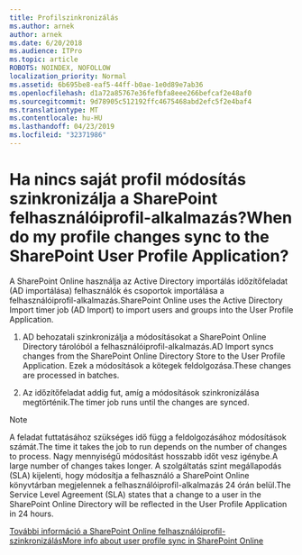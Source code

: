 ```yaml
---
title: Profilszinkronizálás
ms.author: arnek
author: arnek
ms.date: 6/20/2018
ms.audience: ITPro
ms.topic: article
ROBOTS: NOINDEX, NOFOLLOW
localization_priority: Normal
ms.assetid: 6b695be8-eaf5-44ff-b0ae-1e0d89e7ab36
ms.openlocfilehash: d1a72a85767e36fefbfa8eee266befcaf2e48af0
ms.sourcegitcommit: 9d78905c512192ffc4675468abd2efc5f2e4baf4
ms.translationtype: MT
ms.contentlocale: hu-HU
ms.lasthandoff: 04/23/2019
ms.locfileid: "32371986"
---
```

# <a name="when-do-my-profile-changes-sync-to-the-sharepoint-user-profile-application"></a><span data-ttu-id="df81c-102">Ha nincs saját profil módosítás szinkronizálja a SharePoint felhasználóiprofil-alkalmazás?</span><span class="sxs-lookup"><span data-stu-id="df81c-102">When do my profile changes sync to the SharePoint User Profile Application?</span></span>

<span data-ttu-id="df81c-103">A SharePoint Online használja az Active Directory importálás időzítőfeladat (AD importálása) felhasználók és csoportok importálása a felhasználóiprofil-alkalmazás.</span><span class="sxs-lookup"><span data-stu-id="df81c-103">SharePoint Online uses the Active Directory Import timer job (AD Import) to import users and groups into the User Profile Application.</span></span> 
  
1. <span data-ttu-id="df81c-104">AD behozatali szinkronizálja a módosításokat a SharePoint Online Directory tárolóból a felhasználóiprofil-alkalmazás.</span><span class="sxs-lookup"><span data-stu-id="df81c-104">AD Import syncs changes from the SharePoint Online Directory Store to the User Profile Application.</span></span> <span data-ttu-id="df81c-105">Ezek a módosítások a kötegek feldolgozása.</span><span class="sxs-lookup"><span data-stu-id="df81c-105">These changes are processed in batches.</span></span>
    
2. <span data-ttu-id="df81c-106">Az időzítőfeladat addig fut, amíg a módosítások szinkronizálása megtörténik.</span><span class="sxs-lookup"><span data-stu-id="df81c-106">The timer job runs until the changes are synced.</span></span>
    
> [!NOTE]
> <span data-ttu-id="df81c-107">A feladat futtatásához szükséges idő függ a feldolgozásához módosítások számát.</span><span class="sxs-lookup"><span data-stu-id="df81c-107">The time it takes the job to run depends on the number of changes to process.</span></span> <span data-ttu-id="df81c-108">Nagy mennyiségű módosítást hosszabb időt vesz igénybe.</span><span class="sxs-lookup"><span data-stu-id="df81c-108">A large number of changes takes longer.</span></span> <span data-ttu-id="df81c-109">A szolgáltatás szint megállapodás (SLA) kijelenti, hogy módosítja a felhasználó a SharePoint Online könyvtárban megjelennek a felhasználóiprofil-alkalmazás 24 órán belül.</span><span class="sxs-lookup"><span data-stu-id="df81c-109">The Service Level Agreement (SLA) states that a change to a user in the SharePoint Online Directory will be reflected in the User Profile Application in 24 hours.</span></span> 
  
[<span data-ttu-id="df81c-110">További információ a SharePoint Online felhasználóiprofil-szinkronizálás</span><span class="sxs-lookup"><span data-stu-id="df81c-110">More info about user profile sync in SharePoint Online</span></span>](https://go.microsoft.com/fwlink/?linkid=875671)
  

